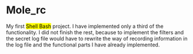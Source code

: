 # Mole_rc

My first <mark>Shell Bash</mark> project. 
I have implemented only a third of the functionality. I did not finish the rest, because to implement the filters and the secret log file would have to rewrite the way of recording information in the log file and the functional parts I have already implemented.
